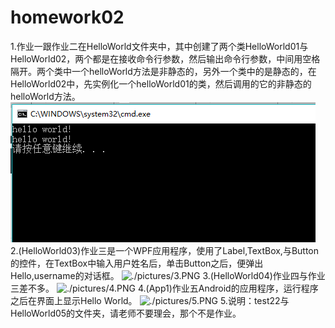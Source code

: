 # homework02
1.作业一跟作业二在HelloWorld文件夹中，其中创建了两个类HelloWorld01与HelloWorld02，两个都是在接收命令行参数，然后输出命令行参数，中间用空格隔开。两个类中一个helloWorld方法是非静态的，另外一个类中的是静态的，在HelloWorld02中，先实例化一个helloWorld01的类，然后调用的它的非静态的helloWorld方法。
![](pictures/1-2.PNG "1-2")
2.(HelloWorld03)作业三是一个WPF应用程序，使用了Label,TextBox,与Button的控件，在TextBox中输入用户姓名后，单击Button之后，便弹出Hello,username的对话框。
![./pictures/3.PNG]("3")
3.(HelloWorld04)作业四与作业三差不多。
![./pictures/4.PNG]("4")
4.(App1)作业五Android的应用程序，运行程序之后在界面上显示Hello World。
![./pictures/5.PNG]("5")
5.说明：test22与HelloWorld05的文件夹，请老师不要理会，那个不是作业。
